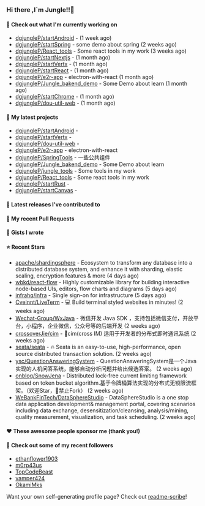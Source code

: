 ### Hi there ,I`m Jungle!!👋

#### 👷 Check out what I'm currently working on

- [dgjungleP/startAndroid](https://github.com/dgjungleP/startAndroid) -  (1 week ago)
- [dgjungleP/startSpring](https://github.com/dgjungleP/startSpring) - some demo about spring (2 weeks ago)
- [dgjungleP/React_tools](https://github.com/dgjungleP/React_tools) - Some react tools in my work (3 weeks ago)
- [dgjungleP/startNextjs](https://github.com/dgjungleP/startNextjs) -  (1 month ago)
- [dgjungleP/startVertx](https://github.com/dgjungleP/startVertx) -  (1 month ago)
- [dgjungleP/startReact](https://github.com/dgjungleP/startReact) -  (1 month ago)
- [dgjungleP/e2r-app](https://github.com/dgjungleP/e2r-app) - electron-with-react (1 month ago)
- [dgjungleP/Jungle_bakend_demo](https://github.com/dgjungleP/Jungle_bakend_demo) - Some Demo about learn (1 month ago)
- [dgjungleP/startChrome](https://github.com/dgjungleP/startChrome) -  (1 month ago)
- [dgjungleP/dou-util-web](https://github.com/dgjungleP/dou-util-web) -  (1 month ago)

#### 🌱 My latest projects

- [dgjungleP/startAndroid](https://github.com/dgjungleP/startAndroid) - 
- [dgjungleP/startVertx](https://github.com/dgjungleP/startVertx) - 
- [dgjungleP/dou-util-web](https://github.com/dgjungleP/dou-util-web) - 
- [dgjungleP/e2r-app](https://github.com/dgjungleP/e2r-app) - electron-with-react
- [dgjungleP/SpringTools](https://github.com/dgjungleP/SpringTools) - 一些公共组件
- [dgjungleP/Jungle_bakend_demo](https://github.com/dgjungleP/Jungle_bakend_demo) - Some Demo about learn
- [dgjungleP/jungle_tools](https://github.com/dgjungleP/jungle_tools) - Some tools in my work
- [dgjungleP/React_tools](https://github.com/dgjungleP/React_tools) - Some react tools in my work
- [dgjungleP/startRust](https://github.com/dgjungleP/startRust) - 
- [dgjungleP/startCanvas](https://github.com/dgjungleP/startCanvas) - 

#### 🔭 Latest releases I've contributed to


#### 🔨 My recent Pull Requests



#### 📓 Gists I wrote


#### ⭐ Recent Stars

- [apache/shardingsphere](https://github.com/apache/shardingsphere) - Ecosystem to transform any database into a distributed database system, and enhance it with sharding, elastic scaling, encryption features &amp; more (4 days ago)
- [wbkd/react-flow](https://github.com/wbkd/react-flow) - Highly customizable library for building interactive node-based UIs, editors, flow charts and diagrams  (5 days ago)
- [infrahq/infra](https://github.com/infrahq/infra) - Single sign-on for infrastructure (5 days ago)
- [Cveinnt/LiveTerm](https://github.com/Cveinnt/LiveTerm) - 💻 Build terminal styled websites in minutes! (2 weeks ago)
- [Wechat-Group/WxJava](https://github.com/Wechat-Group/WxJava) - 微信开发 Java SDK ，支持包括微信支付，开放平台，小程序，企业微信，公众号等的后端开发 (2 weeks ago)
- [crossoverJie/cim](https://github.com/crossoverJie/cim) - 📲cim(cross IM) 适用于开发者的分布式即时通讯系统 (2 weeks ago)
- [seata/seata](https://github.com/seata/seata) - :fire: Seata is an easy-to-use, high-performance, open source distributed transaction solution. (2 weeks ago)
- [ysc/QuestionAnsweringSystem](https://github.com/ysc/QuestionAnsweringSystem) - QuestionAnsweringSystem是一个Java实现的人机问答系统，能够自动分析问题并给出候选答案。 (2 weeks ago)
- [onblog/SnowJena](https://github.com/onblog/SnowJena) - Distributed lock-free current limiting framework based on token bucket algorithm.基于令牌桶算法实现的分布式无锁限流框架。（欢迎Star，🚫禁止Fork） (2 weeks ago)
- [WeBankFinTech/DataSphereStudio](https://github.com/WeBankFinTech/DataSphereStudio) - DataSphereStudio is a one stop data application development&amp; management portal, covering scenarios including data exchange, desensitization/cleansing, analysis/mining, quality measurement, visualization, and task scheduling. (2 weeks ago)

#### ❤️ These awesome people sponsor me (thank you!)


#### 👯 Check out some of my recent followers

- [ethanflower1903](https://github.com/ethanflower1903)
- [m0rp43us](https://github.com/m0rp43us)
- [TopCodeBeast](https://github.com/TopCodeBeast)
- [vamper424](https://github.com/vamper424)
- [OkamiMks](https://github.com/OkamiMks)

Want your own self-generating profile page? Check out [readme-scribe](https://github.com/muesli/readme-scribe)!
